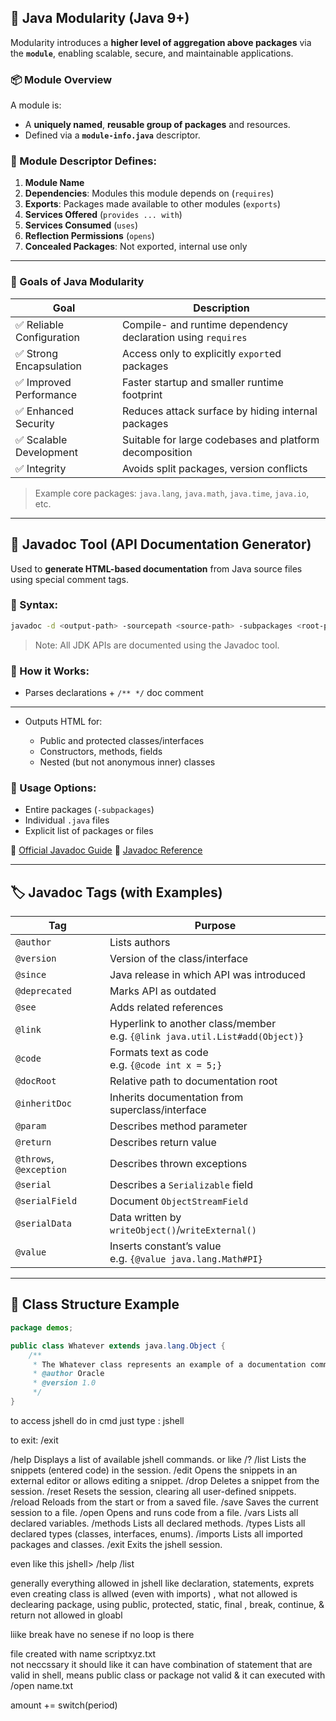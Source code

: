 ## 🧱 Java Modularity (Java 9+)

Modularity introduces a **higher level of aggregation above packages** via the **`module`**, enabling scalable, secure, and maintainable applications.

### 📦 Module Overview

A module is:

* A **uniquely named**, **reusable group of packages** and resources.
* Defined via a **`module-info.java`** descriptor.

### 🔑 Module Descriptor Defines:

1. **Module Name**
2. **Dependencies**: Modules this module depends on (`requires`)
3. **Exports**: Packages made available to other modules (`exports`)
4. **Services Offered** (`provides ... with`)
5. **Services Consumed** (`uses`)
6. **Reflection Permissions** (`opens`)
7. **Concealed Packages**: Not exported, internal use only

---

### 🎯 Goals of Java Modularity

| Goal                     | Description                                                  |
| ------------------------ | ------------------------------------------------------------ |
| ✅ Reliable Configuration | Compile- and runtime dependency declaration using `requires` |
| ✅ Strong Encapsulation   | Access only to explicitly `export`ed packages                |
| ✅ Improved Performance   | Faster startup and smaller runtime footprint                 |
| ✅ Enhanced Security      | Reduces attack surface by hiding internal packages           |
| ✅ Scalable Development   | Suitable for large codebases and platform decomposition      |
| ✅ Integrity              | Avoids split packages, version conflicts                     |

> Example core packages: `java.lang`, `java.math`, `java.time`, `java.io`, etc.

---

## 📘 Javadoc Tool (API Documentation Generator)

Used to **generate HTML-based documentation** from Java source files using special comment tags.

### 🔧 Syntax:

```bash
javadoc -d <output-path> -sourcepath <source-path> -subpackages <root-package>
```

> Note: All JDK APIs are documented using the Javadoc tool.

### 🧩 How it Works:

* Parses declarations + `/** */` doc comment

---

* Outputs HTML for:

  * Public and protected classes/interfaces
  * Constructors, methods, fields
  * Nested (but not anonymous inner) classes

### 📂 Usage Options:

* Entire packages (`-subpackages`)
* Individual `.java` files
* Explicit list of packages or files

📖 [Official Javadoc Guide](https://docs.oracle.com/en/java/javase/17/javadoc/javadoc.html)
📖 [Javadoc Reference](http://www.oracle.com/technetwork/java/javase/documentation/index-137868.html)

---

## 🏷️ Javadoc Tags (with Examples)

| Tag                     | Purpose                                                                        |
| ----------------------- | ------------------------------------------------------------------------------ |
| `@author`               | Lists authors                                                                  |
| `@version`              | Version of the class/interface                                                 |
| `@since`                | Java release in which API was introduced                                       |
| `@deprecated`           | Marks API as outdated                                                          |
| `@see`                  | Adds related references                                                        |
| `@link`                 | Hyperlink to another class/member<br>e.g. `{@link java.util.List#add(Object)}` |
| `@code`                 | Formats text as code<br>e.g. `{@code int x = 5;}`                              |
| `@docRoot`              | Relative path to documentation root                                            |
| `@inheritDoc`           | Inherits documentation from superclass/interface                               |
| `@param`                | Describes method parameter                                                     |
| `@return`               | Describes return value                                                         |
| `@throws`, `@exception` | Describes thrown exceptions                                                    |
| `@serial`               | Describes a `Serializable` field                                               |
| `@serialField`          | Document `ObjectStreamField`                                                   |
| `@serialData`           | Data written by `writeObject()`/`writeExternal()`                              |
| `@value`                | Inserts constant’s value<br>e.g. `{@value java.lang.Math#PI}`                  |

---

## 📌 Class Structure Example

```java
package demos;

public class Whatever extends java.lang.Object {
    /**
     * The Whatever class represents an example of a documentation comment.
     * @author Oracle
     * @version 1.0
     */
}
```


  to access jshell do in cmd just type : jshell

  to exit: /exit


  /help	Displays a list of available jshell commands. or like /?
  /list	Lists the snippets (entered code) in the session.
  /edit	Opens the snippets in an external editor or allows editing a snippet.
  /drop	Deletes a snippet from the session.
  /reset	Resets the session, clearing all user-defined snippets.
  /reload	Reloads from the start or from a saved file.
  /save	Saves the current session to a file.
  /open	Opens and runs code from a file.
  /vars	Lists all declared variables.
  /methods	Lists all declared methods.
  /types	Lists all declared types (classes, interfaces, enums).
  /imports	Lists all imported packages and classes.
  /exit	Exits the jshell session.

  even like this jshell> /help /list


  generally everything allowed in jshell like declaration, statements, exprets 
  even creating class is allwed (even with imports)
  , what not allowed is declearing package, using public, protected, static, final , break, continue, & return  not allowed in gloabl

  liike break have no senese if no  loop is there


file created with name scriptxyz.txt  
not neccssary it should like it can have combination of statement that are valid in shell, means public class or package not valid & it can executed with /open name.txt


amount += 
  switch(period)